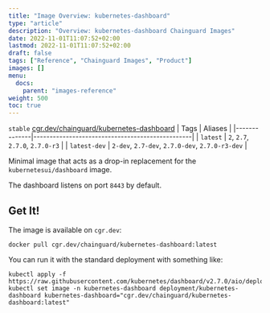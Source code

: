 ```yaml
---
title: "Image Overview: kubernetes-dashboard"
type: "article"
description: "Overview: kubernetes-dashboard Chainguard Images"
date: 2022-11-01T11:07:52+02:00
lastmod: 2022-11-01T11:07:52+02:00
draft: false
tags: ["Reference", "Chainguard Images", "Product"]
images: []
menu:
  docs:
    parent: "images-reference"
weight: 500
toc: true
---
```


`stable` [cgr.dev/chainguard/kubernetes-dashboard](https://github.com/chainguard-images/images/tree/main/images/kubernetes-dashboard)
| Tags         | Aliases                                         |
|--------------|-------------------------------------------------|
| `latest`     | `2`, `2.7`, `2.7.0`, `2.7.0-r3`                 |
| `latest-dev` | `2-dev`, `2.7-dev`, `2.7.0-dev`, `2.7.0-r3-dev` |



Minimal image that acts as a drop-in replacement for the `kubernetesui/dashboard` image.

The dashboard listens on port `8443` by default.

## Get It!

The image is available on `cgr.dev`:

```
docker pull cgr.dev/chainguard/kubernetes-dashboard:latest
```

You can run it with the standard deployment with something like:

```
kubectl apply -f https://raw.githubusercontent.com/kubernetes/dashboard/v2.7.0/aio/deploy/recommended.yaml
kubectl set image -n kubernetes-dashboard deployment/kubernetes-dashboard kubernetes-dashboard="cgr.dev/chainguard/kubernetes-dashboard:latest"
```

